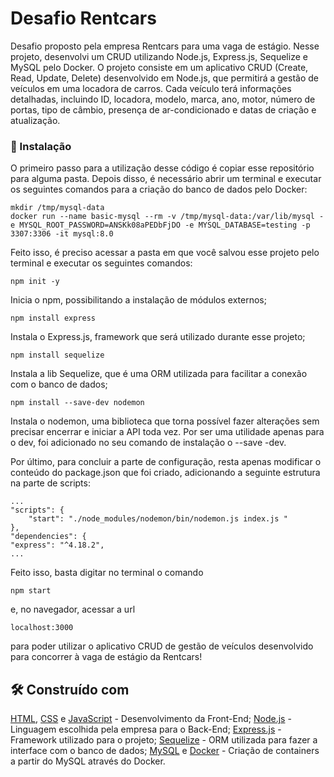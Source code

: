 # Desafio Rentcars

Desafio proposto pela empresa Rentcars para uma vaga de estágio. Nesse projeto, desenvolvi um CRUD utilizando Node.js, Express.js, Sequelize e MySQL pelo Docker.
O projeto consiste em um aplicativo CRUD (Create, Read, Update, Delete) desenvolvido em Node.js, que permitirá a gestão de veículos em uma locadora de carros. Cada veículo terá informações detalhadas, incluindo ID, locadora, modelo, marca, ano, motor, número de portas, tipo de câmbio, presença de ar-condicionado e datas de criação e atualização.

### 🔧 Instalação

O primeiro passo para a utilização desse código é copiar esse repositório para alguma pasta. Depois disso, é necessário abrir um terminal e executar os seguintes comandos para a criação do banco de dados pelo Docker:

```
mkdir /tmp/mysql-data
docker run --name basic-mysql --rm -v /tmp/mysql-data:/var/lib/mysql -e MYSQL_ROOT_PASSWORD=ANSKk08aPEDbFjDO -e MYSQL_DATABASE=testing -p 3307:3306 -it mysql:8.0
```
Feito isso, é preciso acessar a pasta em que você salvou esse projeto pelo terminal e executar os seguintes comandos:

```
npm init -y
```
Inicia o npm, possibilitando a instalação de módulos externos;

```
npm install express
```
Instala o Express.js, framework que será utilizado durante esse projeto;

```
npm install sequelize
```
Instala a lib Sequelize, que é uma ORM utilizada para facilitar a conexão com o banco de dados;

```
npm install --save-dev nodemon
```
Instala o nodemon, uma biblioteca que torna possível fazer alterações sem precisar encerrar e iniciar a API toda vez. Por ser uma utilidade apenas para o dev, foi adicionado no seu comando de instalação o --save -dev.

Por último, para concluir a parte de configuração, resta apenas modificar o conteúdo do package.json que foi criado, adicionando a seguinte estrutura na parte de scripts:

```
...
"scripts": {
    "start": "./node_modules/nodemon/bin/nodemon.js index.js "
},
"dependencies": {
"express": "^4.18.2",
...
```

Feito isso, basta digitar no terminal o comando
```
npm start
```
e, no navegador, acessar a url
```
localhost:3000
```
para poder utilizar o aplicativo CRUD de gestão de veículos desenvolvido para concorrer à vaga de estágio da Rentcars!

## 🛠️ Construído com

[HTML](https://html.com), [CSS](https://developer.mozilla.org/en-US/docs/Web/CSS) e [JavaScript](https://www.javascript.com) - Desenvolvimento da Front-End;
[Node.js](https://nodejs.org/en) - Linguagem escolhida pela empresa para o Back-End;
[Express.js](https://expressjs.com) - Framework utilizado para o projeto;
[Sequelize](https://sequelize.org) - ORM utilizada para fazer a interface com o banco de dados;
[MySQL](https://www.mysql.com) e [Docker](https://hub.docker.com) - Criação de containers a partir do MySQL através do Docker.


